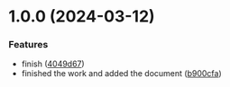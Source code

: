 # 1.0.0 (2024-03-12)


### Features

* finish ([4049d67](https://github.com/molvqingtai/testing-library-extra/commit/4049d6707644dc5170fbaeeab42ebb98dbb3c9b8))
* finished the work and added the document ([b900cfa](https://github.com/molvqingtai/testing-library-extra/commit/b900cfa7ac82ffd9cbb3aa0c4497430a4366e368))
